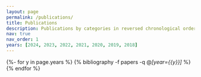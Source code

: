 ```yaml
---
layout: page
permalink: /publications/
title: Publications
description: Publications by categories in reversed chronological order.
nav: true
nav_order: 1
years: [2024, 2023, 2022, 2021, 2020, 2019, 2018]
---
```

<!-- _pages/publications.md -->
<div class="publications">

{%- for y in page.years %}
  {% bibliography -f papers -q @*[year={{y}}]* %}
{% endfor %}

</div>
